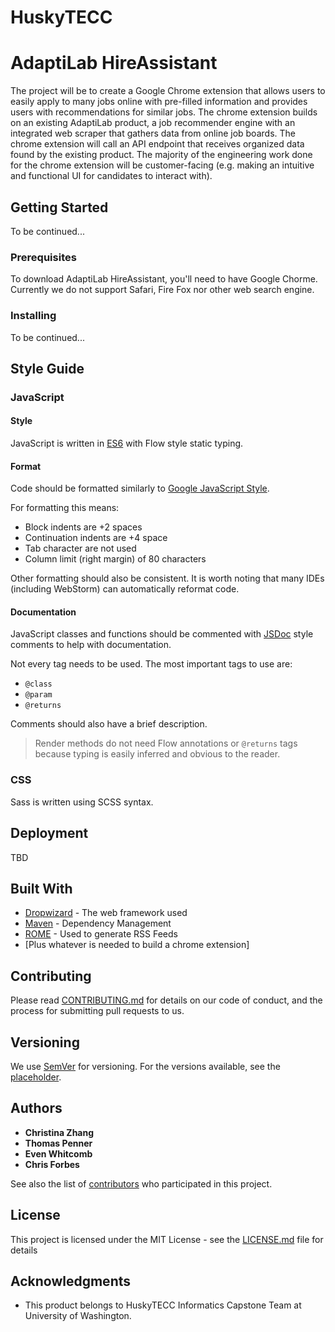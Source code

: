 # HuskyTECC
# AdaptiLab HireAssistant

The project will be to create a Google Chrome extension that allows users to easily apply to many jobs online with pre-filled information and provides users with recommendations for similar jobs. The chrome extension builds on an existing AdaptiLab product, a job recommender engine with an integrated web scraper that gathers data from online job boards. The chrome extension will call an API endpoint that receives organized data found by the existing product. The majority of the engineering work done for the chrome extension will be customer-facing (e.g. making an intuitive and functional UI for candidates to interact with).
## Getting Started

To be continued...

### Prerequisites

To download AdaptiLab HireAssistant, you'll need to have Google Chorme. Currently we do not support Safari, Fire Fox nor other 
web search engine. 

### Installing

To be continued...


## Style Guide

### JavaScript

#### Style

JavaScript is written in [ES6](https://babeljs.io/learn-es2015/) with Flow style static typing.

#### Format

Code should be formatted similarly to [Google JavaScript Style](https://google.github.io/styleguide/jsguide.html).

For formatting this means:

- Block indents are +2 spaces
- Continuation indents are +4 space
- Tab character are not used
- Column limit (right margin) of 80 characters

Other formatting should also be consistent. It is worth noting that many IDEs (including WebStorm) can automatically reformat code.

#### Documentation

JavaScript classes and functions should be commented with [JSDoc](http://usejsdoc.org/) style comments to help with documentation.

Not every tag needs to be used. The most important tags to use are:

- `@class`
- `@param`
- `@returns`

Comments should also have a brief description.

> Render methods do not need Flow annotations or `@returns` tags because typing is easily inferred and obvious to the reader.

### CSS

Sass is written using SCSS syntax.


## Deployment

TBD

## Built With

* [Dropwizard](http://www.dropwizard.io/1.0.2/docs/) - The web framework used
* [Maven](https://maven.apache.org/) - Dependency Management
* [ROME](https://rometools.github.io/rome/) - Used to generate RSS Feeds
* [Plus whatever is needed to build a chrome extension]

## Contributing

Please read [CONTRIBUTING.md](https://gist.github.com/PurpleBooth/b24679402957c63ec426) for details on our code of conduct, and the process for submitting pull requests to us.

## Versioning

We use [SemVer](http://semver.org/) for versioning. For the versions available, see the [placeholder](https://github.com/your/project/tags). 

## Authors

* **Christina Zhang** 
* **Thomas Penner** 
* **Even Whitcomb** 
* **Chris Forbes** 

See also the list of [contributors](https://github.com/YuxinZhangChristina/HuskyTECC/contributors) who participated in this project.

## License

This project is licensed under the MIT License - see the [LICENSE.md](LICENSE.md) file for details

## Acknowledgments

* This product belongs to HuskyTECC Informatics Capstone Team at University of Washington. 
